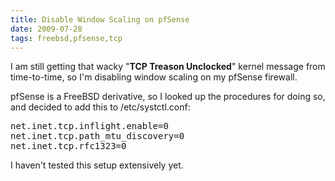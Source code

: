 ```yaml
---
title: Disable Window Scaling on pfSense
date: 2009-07-28
tags: freebsd,pfsense,tcp
---
```

I am still getting that wacky "<b>TCP Treason Unclocked</b>" kernel message from time-to-time, so I'm disabling window scaling on my pfSense firewall.

pfSense is a FreeBSD derivative, so I looked up the procedures for doing so, and decided to add this to /etc/systctl.conf:

<pre>net.inet.tcp.inflight.enable=0
net.inet.tcp.path_mtu_discovery=0
net.inet.tcp.rfc1323=0
</pre>

I haven't tested this setup extensively yet.

